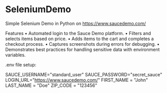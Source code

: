 # SeleniumDemo

Simple Selenium Demo in Python on https://www.saucedemo.com/

Features
	•	Automated login to the Sauce Demo platform.
	•	Filters and selects items based on price.
	•	Adds items to the cart and completes a checkout process.
	•	Captures screenshots during errors for debugging.
	•	Demonstrates best practices for handling sensitive data with environment variables.

.env file setup:

SAUCE_USERNAME="standard_user"
SAUCE_PASSWORD="secret_sauce"
LOGIN_URL="https://www.saucedemo.com/"
FIRST_NAME = "John"
LAST_NAME = "Doe"
ZIP_CODE = "123456"